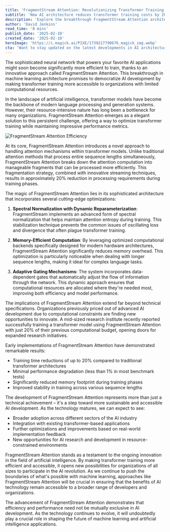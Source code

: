 ```yaml
---
title: 'FragmentStream Attention: Revolutionizing Transformer Training for Resource-Conscious AI Development'
subtitle: 'New AI architecture reduces transformer training costs by 20% while maintaining performance'
description: 'Explore the breakthrough FragmentStream Attention architecture, which reduces transformer training costs while maintaining performance, making AI development accessible to resource-limited organizations.'
author: 'David Jenkins'
read_time: '8 mins'
publish_date: '2025-02-10'
created_date: '2025-02-10'
heroImage: 'https://i.magick.ai/PIXE/1739217790676_magick_img.webp'
cta: 'Want to stay updated on the latest developments in AI architecture and transformer technology? Follow us on LinkedIn for regular insights into groundbreaking innovations like FragmentStream Attention.'
---
```


The sophisticated neural network that powers your favorite AI applications might soon become significantly more efficient to train, thanks to an innovative approach called FragmentStream Attention. This breakthrough in machine learning architecture promises to democratize AI development by making transformer training more accessible to organizations with limited computational resources.

In the landscape of artificial intelligence, transformer models have become the backbone of modern language processing and generation systems. However, their resource-intensive nature has long been a bottleneck for many organizations. FragmentStream Attention emerges as a elegant solution to this persistent challenge, offering a way to optimize transformer training while maintaining impressive performance metrics.

![FragmentStream Attention Efficiency](https://i.magick.ai/PIXE/1739217790681_magick_img.webp)

At its core, FragmentStream Attention introduces a novel approach to handling attention mechanisms within transformer models. Unlike traditional attention methods that process entire sequence lengths simultaneously, FragmentStream Attention breaks down the attention computation into manageable fragments that can be processed more efficiently. This fragmentation strategy, combined with innovative streaming techniques, results in approximately 20% reduction in processing requirements during training phases.

The magic of FragmentStream Attention lies in its sophisticated architecture that incorporates several cutting-edge optimizations:

1. **Spectral Normalization with Dynamic Reparameterization**: FragmentStream implements an advanced form of spectral normalization that helps maintain attention entropy during training. This stabilization technique prevents the common issues of oscillating loss and divergence that often plague transformer training.

2. **Memory-Efficient Computation**: By leveraging optimized computational backends specifically designed for modern hardware architectures, FragmentStream Attention significantly reduces memory overhead. This optimization is particularly noticeable when dealing with longer sequence lengths, making it ideal for complex language tasks.

3. **Adaptive Gating Mechanisms**: The system incorporates data-dependent gates that automatically adjust the flow of information through the network. This dynamic approach ensures that computational resources are allocated where they're needed most, improving both efficiency and model performance.

The implications of FragmentStream Attention extend far beyond technical specifications. Organizations previously priced out of advanced AI development due to computational constraints are finding new opportunities to innovate. A mid-sized research institute recently reported successfully training a transformer model using FragmentStream Attention with just 20% of their previous computational budget, opening doors for expanded research initiatives.

Early implementations of FragmentStream Attention have demonstrated remarkable results:
- Training time reductions of up to 20% compared to traditional transformer architectures
- Minimal performance degradation (less than 1% in most benchmark tests)
- Significantly reduced memory footprint during training phases
- Improved stability in training across various sequence lengths

The development of FragmentStream Attention represents more than just a technical achievement – it's a step toward more sustainable and accessible AI development. As the technology matures, we can expect to see:

- Broader adoption across different sectors of the AI industry
- Integration with existing transformer-based applications
- Further optimizations and improvements based on real-world implementation feedback
- New opportunities for AI research and development in resource-constrained environments

FragmentStream Attention stands as a testament to the ongoing innovation in the field of artificial intelligence. By making transformer training more efficient and accessible, it opens new possibilities for organizations of all sizes to participate in the AI revolution. As we continue to push the boundaries of what's possible with machine learning, approaches like FragmentStream Attention will be crucial in ensuring that the benefits of AI technology remain accessible to a broader range of developers and organizations.

The advancement of FragmentStream Attention demonstrates that efficiency and performance need not be mutually exclusive in AI development. As the technology continues to evolve, it will undoubtedly play a crucial role in shaping the future of machine learning and artificial intelligence applications.